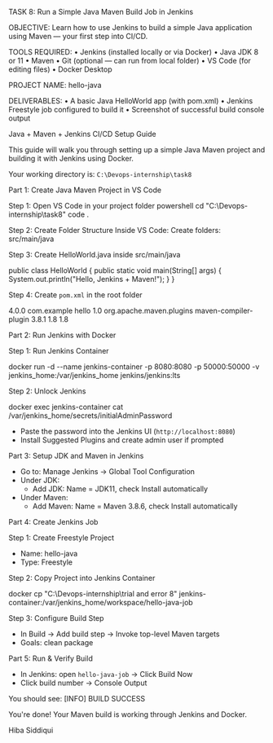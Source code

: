  TASK 8:
 Run a Simple Java Maven Build Job in Jenkins

OBJECTIVE:
Learn how to use Jenkins to build a simple Java application using Maven — your first step into CI/CD.

 TOOLS REQUIRED:
•	Jenkins (installed locally or via Docker)
•	Java JDK 8 or 11
•	Maven
•	Git (optional — can run from local folder)
•	VS Code (for editing files)
•	Docker Desktop

 PROJECT NAME:
hello-java

DELIVERABLES:
•	A basic Java HelloWorld app (with pom.xml)
•	Jenkins Freestyle job configured to build it
•	Screenshot of successful build console output

 Java + Maven + Jenkins CI/CD Setup Guide

This guide will walk you through setting up a simple Java Maven project and building it with Jenkins using Docker.  

Your working directory is: `C:\Devops-internship\task8`

Part 1: Create Java Maven Project in VS Code

Step 1: Open VS Code in your project folder
powershell
cd "C:\Devops-internship\task8"
code .

Step 2: Create Folder Structure
Inside VS Code:
 Create folders: src/main/java

 Step 3: Create HelloWorld.java inside src/main/java

public class HelloWorld {
    public static void main(String[] args) {
        System.out.println("Hello, Jenkins + Maven!");
    }
}

Step 4: Create `pom.xml` in the root folder

<project>
  <modelVersion>4.0.0</modelVersion>
  <groupId>com.example</groupId>
  <artifactId>hello</artifactId>
  <version>1.0</version>
  <build>
    <plugins>
      <plugin>
        <groupId>org.apache.maven.plugins</groupId>
        <artifactId>maven-compiler-plugin</artifactId>
        <version>3.8.1</version>
        <configuration>
          <source>1.8</source>
          <target>1.8</target>
        </configuration>
      </plugin>
    </plugins>
  </build>
</project>

Part 2: Run Jenkins with Docker

Step 1: Run Jenkins Container

docker run -d --name jenkins-container -p 8080:8080 -p 50000:50000 -v jenkins_home:/var/jenkins_home jenkins/jenkins:lts

Step 2: Unlock Jenkins

docker exec jenkins-container cat /var/jenkins_home/secrets/initialAdminPassword

- Paste the password into the Jenkins UI (`http://localhost:8080`)
- Install Suggested Plugins and create admin user if prompted

 Part 3: Setup JDK and Maven in Jenkins

- Go to: Manage Jenkins → Global Tool Configuration
- Under JDK:
  - Add JDK: Name = JDK11, check Install automatically
- Under Maven:
  - Add Maven: Name = Maven 3.8.6, check Install automatically

 Part 4: Create Jenkins Job

 Step 1: Create Freestyle Project
- Name: hello-java
- Type: Freestyle

Step 2: Copy Project into Jenkins Container

docker cp "C:\Devops-internship\trial and error 8" jenkins-container:/var/jenkins_home/workspace/hello-java-job

Step 3: Configure Build Step
- In Build → Add build step → Invoke top-level Maven targets
- Goals: clean package



Part 5: Run & Verify Build

- In Jenkins: open `hello-java-job` → Click Build Now
- Click build number → Console Output

You should see:
[INFO] BUILD SUCCESS

 You're done! Your Maven build is working through Jenkins and Docker.

Hiba Siddiqui
